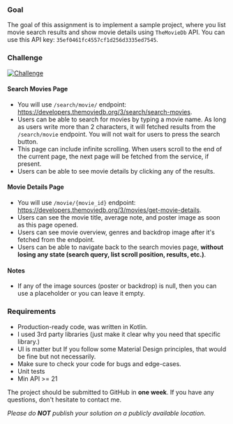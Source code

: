 ### Goal

The goal of this assignment is to implement a sample project, where you list movie search results and show movie details using `TheMovieDb` API. You can use this API key: `35ef0461fc4557cf1d256d3335ed7545`.

### Challenge

[![Challenge](https://i.hizliresim.com/2OD6kO.png)](https://hizliresim.com/2OD6kO)

#### Search Movies Page

- You will use `/search/movie/` endpoint: https://developers.themoviedb.org/3/search/search-movies.
- Users can be able to search for movies by typing a movie name. As long as users write more than 2 characters, it will fetched results from the `/search/movie` endpoint. You will not wait for users to press the search button.
- This page can include infinite scrolling. When users scroll to the end of the current page, the next page will be fetched from the service, if present.
- Users can be able to see movie details by clicking any of the results.

#### Movie Details Page

- You will use `/movie/{movie_id}` endpoint: https://developers.themoviedb.org/3/movies/get-movie-details.
- Users can see the movie title, average note, and poster image as soon as this page opened.
- Users can see movie overview, genres and backdrop image after it's fetched from the endpoint.
- Users can be able to navigate back to the search movies page, **without losing any state (search query, list scroll position, results, etc.)**.

#### Notes

- If any of the image sources (poster or backdrop) is null, then you can use a placeholder or you can leave it empty.

### Requirements

- Production-ready code, was written in Kotlin.
- I used 3rd party libraries (just make it clear why you need that specific library.)
- UI is matter but If you follow some Material Design principles, that would be fine but not necessarily.
- Make sure to check your code for bugs and edge-cases.
- Unit tests
- Min API >= 21

The project should be submitted to GitHub in **one week**. If you have any questions, don't hesitate to contact me.

_Please do **NOT** publish your solution on a publicly available location._
